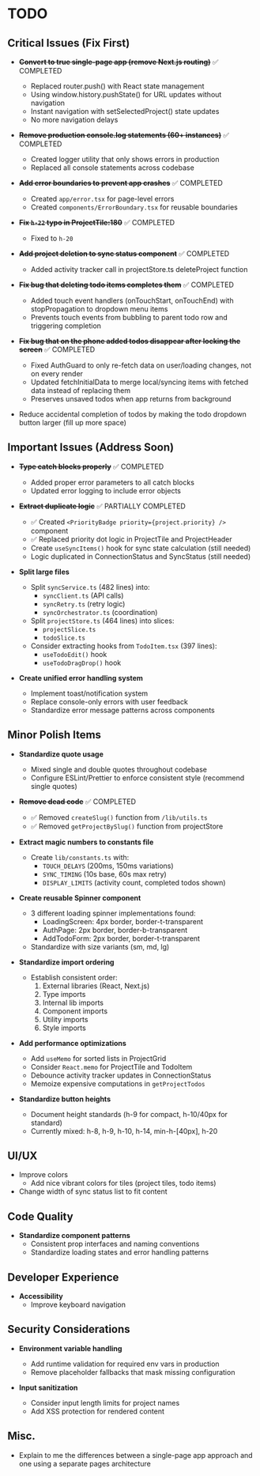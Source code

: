 # TODO

## Critical Issues (Fix First)

- **~~Convert to true single-page app (remove Next.js routing)~~** ✅ COMPLETED
  - Replaced router.push() with React state management
  - Using window.history.pushState() for URL updates without navigation
  - Instant navigation with setSelectedProject() state updates
  - No more navigation delays

- **~~Remove production console.log statements (60+ instances)~~** ✅ COMPLETED
  - Created logger utility that only shows errors in production
  - Replaced all console statements across codebase

- **~~Add error boundaries to prevent app crashes~~** ✅ COMPLETED
  - Created `app/error.tsx` for page-level errors
  - Created `components/ErrorBoundary.tsx` for reusable boundaries

- **~~Fix `h-22` typo in ProjectTile:180~~** ✅ COMPLETED
  - Fixed to `h-20`

- **~~Add project deletion to sync status component~~** ✅ COMPLETED
  - Added activity tracker call in projectStore.ts deleteProject function

- **~~Fix bug that deleting todo items completes them~~** ✅ COMPLETED
  - Added touch event handlers (onTouchStart, onTouchEnd) with stopPropagation to dropdown menu items
  - Prevents touch events from bubbling to parent todo row and triggering completion

- **~~Fix bug that on the phone added todos disappear after locking the screen~~** ✅ COMPLETED
  - Fixed AuthGuard to only re-fetch data on user/loading changes, not on every render
  - Updated fetchInitialData to merge local/syncing items with fetched data instead of replacing them
  - Preserves unsaved todos when app returns from background

- Reduce accidental completion of todos by making the todo dropdown button larger (fill up more space) 


## Important Issues (Address Soon)

- **~~Type catch blocks properly~~** ✅ COMPLETED
  - Added proper error parameters to all catch blocks
  - Updated error logging to include error objects

- **~~Extract duplicate logic~~** ✅ PARTIALLY COMPLETED
  - ✅ Created `<PriorityBadge priority={project.priority} />` component
  - ✅ Replaced priority dot logic in ProjectTile and ProjectHeader
  - Create `useSyncItems()` hook for sync state calculation (still needed)
  - Logic duplicated in ConnectionStatus and SyncStatus (still needed)

- **Split large files**
  - Split `syncService.ts` (482 lines) into:
    - `syncClient.ts` (API calls)
    - `syncRetry.ts` (retry logic)
    - `syncOrchestrator.ts` (coordination)
  - Split `projectStore.ts` (464 lines) into slices:
    - `projectSlice.ts`
    - `todoSlice.ts`
  - Consider extracting hooks from `TodoItem.tsx` (397 lines):
    - `useTodoEdit()` hook
    - `useTodoDragDrop()` hook

- **Create unified error handling system**
  - Implement toast/notification system
  - Replace console-only errors with user feedback
  - Standardize error message patterns across components

## Minor Polish Items

- **Standardize quote usage**
  - Mixed single and double quotes throughout codebase
  - Configure ESLint/Prettier to enforce consistent style (recommend single quotes)

- **~~Remove dead code~~** ✅ COMPLETED
  - ✅ Removed `createSlug()` function from `/lib/utils.ts`
  - ✅ Removed `getProjectBySlug()` function from projectStore

- **Extract magic numbers to constants file**
  - Create `lib/constants.ts` with:
    - `TOUCH_DELAYS` (200ms, 150ms variations)
    - `SYNC_TIMING` (10s base, 60s max retry)
    - `DISPLAY_LIMITS` (activity count, completed todos shown)

- **Create reusable Spinner component**
  - 3 different loading spinner implementations found:
    - LoadingScreen: 4px border, border-t-transparent
    - AuthPage: 2px border, border-b-transparent
    - AddTodoForm: 2px border, border-t-transparent
  - Standardize with size variants (sm, md, lg)

- **Standardize import ordering**
  - Establish consistent order:
    1. External libraries (React, Next.js)
    2. Type imports
    3. Internal lib imports
    4. Component imports
    5. Utility imports
    6. Style imports

- **Add performance optimizations**
  - Add `useMemo` for sorted lists in ProjectGrid
  - Consider `React.memo` for ProjectTile and TodoItem
  - Debounce activity tracker updates in ConnectionStatus
  - Memoize expensive computations in `getProjectTodos`

- **Standardize button heights**
  - Document height standards (h-9 for compact, h-10/40px for standard)
  - Currently mixed: h-8, h-9, h-10, h-14, min-h-[40px], h-20

## UI/UX

- Improve colors
  - Add nice vibrant colors for tiles (project tiles, todo items)
- Change width of sync status list to fit content

## Code Quality

- **Standardize component patterns**
  - Consistent prop interfaces and naming conventions
  - Standardize loading states and error handling patterns

## Developer Experience

- **Accessibility**
  - Improve keyboard navigation

## Security Considerations

- **Environment variable handling**
  - Add runtime validation for required env vars in production
  - Remove placeholder fallbacks that mask missing configuration

- **Input sanitization**
  - Consider input length limits for project names
  - Add XSS protection for rendered content

## Misc.

- Explain to me the differences between a single-page app approach and one using a separate pages architecture
